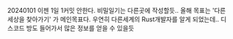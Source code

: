 20240101 이젠 1일 1커밋 안한다. 비밀일기는 다른곳에 작성할듯.. 올해 목표는 '다른 세상을 찾아가기' 가 메인목표다. 우연히 다른세계의 Rust개발자를 알게 되었는데.. 디스코드 방도 들어가서 많은 정보를 얻을 수 있을듯  